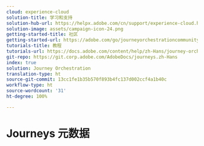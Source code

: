 ```yaml
---
cloud: experience-cloud
solution-title: 学习和支持
solution-hub-url: https://helpx.adobe.com/cn/support/experience-cloud.html
solution-image: assets/campaign-icon-24.png
getting-started-title: 社区
getting-started-url: https://adobe.com/go/journeyorchestrationcommunity
tutorials-title: 教程
tutorials-url: https://docs.adobe.com/content/help/zh-Hans/journey-orchestration-learn/tutorials/understanding-journey-orchestration.html
git-repo: https://git.corp.adobe.com/AdobeDocs/journeys.zh-Hans
index: true
solution: Journey Orchestration
translation-type: ht
source-git-commit: 13cc1fe1b35b570f893b4fc137d002ccf4a1b40c
workflow-type: ht
source-wordcount: '31'
ht-degree: 100%

---
```



# Journeys 元数据
